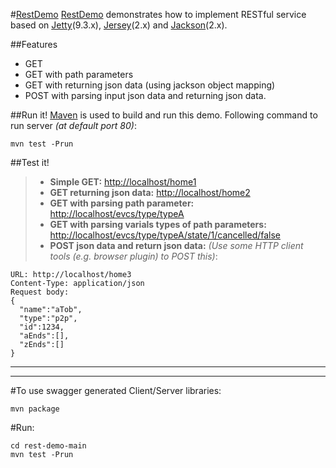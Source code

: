 #[RestDemo](https://github.com/minichen2000/RestDemo)
[RestDemo](https://github.com/minichen2000/RestDemo) demonstrates how to implement RESTful service based on [Jetty](http://www.eclipse.org/jetty/)(9.3.x), [Jersey](https://jersey.java.net/)(2.x) and [Jackson](http://wiki.fasterxml.com/JacksonHome)(2.x).

##Features
* GET
* GET with path parameters
* GET with returning json data (using jackson object mapping)
* POST with parsing input json data and returning json data.

##Run it!
[Maven](http://maven.apache.org/) is used to build and run this demo. Following command to run server *(at default port 80)*:
```
mvn test -Prun
```
##Test it!
> * **Simple GET:** [http://localhost/home1](http://localhost/home1)
> * **GET returning json data:** [http://localhost/home2](http://localhost/home2)
> * **GET with parsing path parameter:** [http://localhost/evcs/type/typeA](http://localhost/evcs/type/typeA)
> * **GET with parsing varials types of path parameters:** [http://localhost/evcs/type/typeA/state/1/cancelled/false](http://localhost/evcs/type/typeA/state/1/cancelled/false)
> * **POST json data and return json data:** *(Use some HTTP client tools (e.g. browser plugin) to POST this)*:
```
URL: http://localhost/home3 
Content-Type: application/json 
Request body: 
{
  "name":"aTob", 
  "type":"p2p", 
  "id":1234, 
  "aEnds":[], 
  "zEnds":[]
}
```
***
***
#To use swagger generated Client/Server libraries:
```
mvn package
```
#Run:
```
cd rest-demo-main
mvn test -Prun
```
```

